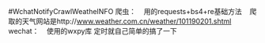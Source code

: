 #WchatNotifyCrawlWeatheINFO
爬虫：
    用的requests+bs4+re基础方法
    爬取的天气网站是http://www.weather.com.cn/weather/101190201.shtml
wechat：
    使用的wxpy库
定时就自己简单的搞了一下
